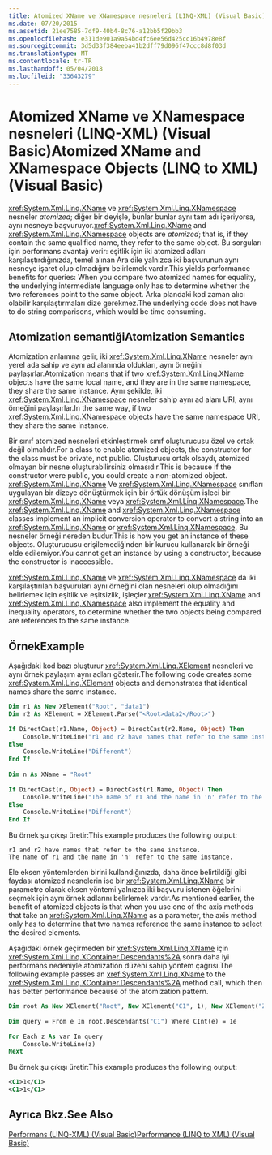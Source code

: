 ```yaml
---
title: Atomized XName ve XNamespace nesneleri (LINQ-XML) (Visual Basic)
ms.date: 07/20/2015
ms.assetid: 21ee7585-7df9-40b4-8c76-a12bb5f29bb3
ms.openlocfilehash: e311de901a9a54bd4fc6ee56d425cc16b4978e8f
ms.sourcegitcommit: 3d5d33f384eeba41b2dff79d096f47ccc8d8f03d
ms.translationtype: MT
ms.contentlocale: tr-TR
ms.lasthandoff: 05/04/2018
ms.locfileid: "33643279"
---
```

# <a name="atomized-xname-and-xnamespace-objects-linq-to-xml-visual-basic"></a><span data-ttu-id="0aef8-102">Atomized XName ve XNamespace nesneleri (LINQ-XML) (Visual Basic)</span><span class="sxs-lookup"><span data-stu-id="0aef8-102">Atomized XName and XNamespace Objects (LINQ to XML) (Visual Basic)</span></span>
<span data-ttu-id="0aef8-103"><xref:System.Xml.Linq.XName> ve <xref:System.Xml.Linq.XNamespace> nesneler *atomized*; diğer bir deyişle, bunlar bunlar aynı tam adı içeriyorsa, aynı nesneye başvuruyor.</span><span class="sxs-lookup"><span data-stu-id="0aef8-103"><xref:System.Xml.Linq.XName> and <xref:System.Xml.Linq.XNamespace> objects are *atomized*; that is, if they contain the same qualified name, they refer to the same object.</span></span> <span data-ttu-id="0aef8-104">Bu sorguları için performans avantajı verir: eşitlik için iki atomized adları karşılaştırdığınızda, temel alınan Ara dile yalnızca iki başvurunun aynı nesneye işaret olup olmadığını belirlemek vardır.</span><span class="sxs-lookup"><span data-stu-id="0aef8-104">This yields performance benefits for queries: When you compare two atomized names for equality, the underlying intermediate language only has to determine whether the two references point to the same object.</span></span> <span data-ttu-id="0aef8-105">Arka plandaki kod zaman alıcı olabilir karşılaştırmaları dize gerekmez.</span><span class="sxs-lookup"><span data-stu-id="0aef8-105">The underlying code does not have to do string comparisons, which would be time consuming.</span></span>  
  
## <a name="atomization-semantics"></a><span data-ttu-id="0aef8-106">Atomization semantiği</span><span class="sxs-lookup"><span data-stu-id="0aef8-106">Atomization Semantics</span></span>  
 <span data-ttu-id="0aef8-107">Atomization anlamına gelir, iki <xref:System.Xml.Linq.XName> nesneler aynı yerel ada sahip ve aynı ad alanında oldukları, aynı örneğini paylaşırlar.</span><span class="sxs-lookup"><span data-stu-id="0aef8-107">Atomization means that if two <xref:System.Xml.Linq.XName> objects have the same local name, and they are in the same namespace, they share the same instance.</span></span> <span data-ttu-id="0aef8-108">Aynı şekilde, iki <xref:System.Xml.Linq.XNamespace> nesneler sahip aynı ad alanı URI, aynı örneğini paylaşırlar.</span><span class="sxs-lookup"><span data-stu-id="0aef8-108">In the same way, if two <xref:System.Xml.Linq.XNamespace> objects have the same namespace URI, they share the same instance.</span></span>  
  
 <span data-ttu-id="0aef8-109">Bir sınıf atomized nesneleri etkinleştirmek sınıf oluşturucusu özel ve ortak değil olmalıdır.</span><span class="sxs-lookup"><span data-stu-id="0aef8-109">For a class to enable atomized objects, the constructor for the class must be private, not public.</span></span> <span data-ttu-id="0aef8-110">Oluşturucu ortak olsaydı, atomized olmayan bir nesne oluşturabilirsiniz olmasıdır.</span><span class="sxs-lookup"><span data-stu-id="0aef8-110">This is because if the constructor were public, you could create a non-atomized object.</span></span> <span data-ttu-id="0aef8-111"><xref:System.Xml.Linq.XName> Ve <xref:System.Xml.Linq.XNamespace> sınıfları uygulayan bir dizeye dönüştürmek için bir örtük dönüşüm işleci bir <xref:System.Xml.Linq.XName> veya <xref:System.Xml.Linq.XNamespace>.</span><span class="sxs-lookup"><span data-stu-id="0aef8-111">The <xref:System.Xml.Linq.XName> and <xref:System.Xml.Linq.XNamespace> classes implement an implicit conversion operator to convert a string into an <xref:System.Xml.Linq.XName> or <xref:System.Xml.Linq.XNamespace>.</span></span> <span data-ttu-id="0aef8-112">Bu nesneler örneği nereden budur.</span><span class="sxs-lookup"><span data-stu-id="0aef8-112">This is how you get an instance of these objects.</span></span> <span data-ttu-id="0aef8-113">Oluşturucusu erişilemediğinden bir kurucu kullanarak bir örneği elde edilemiyor.</span><span class="sxs-lookup"><span data-stu-id="0aef8-113">You cannot get an instance by using a constructor, because the constructor is inaccessible.</span></span>  
  
 <span data-ttu-id="0aef8-114"><xref:System.Xml.Linq.XName> ve <xref:System.Xml.Linq.XNamespace> da iki karşılaştırılan başvuruları aynı örneğini olan nesneleri olup olmadığını belirlemek için eşitlik ve eşitsizlik, işleçler.</span><span class="sxs-lookup"><span data-stu-id="0aef8-114"><xref:System.Xml.Linq.XName> and <xref:System.Xml.Linq.XNamespace> also implement the equality and inequality operators, to determine whether the two objects being compared are references to the same instance.</span></span>  
  
## <a name="example"></a><span data-ttu-id="0aef8-115">Örnek</span><span class="sxs-lookup"><span data-stu-id="0aef8-115">Example</span></span>  
 <span data-ttu-id="0aef8-116">Aşağıdaki kod bazı oluşturur <xref:System.Xml.Linq.XElement> nesneleri ve aynı örnek paylaşım aynı adları gösterir.</span><span class="sxs-lookup"><span data-stu-id="0aef8-116">The following code creates some <xref:System.Xml.Linq.XElement> objects and demonstrates that identical names share the same instance.</span></span>  
  
```vb  
Dim r1 As New XElement("Root", "data1")  
Dim r2 As XElement = XElement.Parse("<Root>data2</Root>")  
  
If DirectCast(r1.Name, Object) = DirectCast(r2.Name, Object) Then  
    Console.WriteLine("r1 and r2 have names that refer to the same instance.")  
Else  
    Console.WriteLine("Different")  
End If  
  
Dim n As XName = "Root"  
  
If DirectCast(n, Object) = DirectCast(r1.Name, Object) Then  
    Console.WriteLine("The name of r1 and the name in 'n' refer to the same instance.")  
Else  
    Console.WriteLine("Different")  
End If  
```  
  
 <span data-ttu-id="0aef8-117">Bu örnek şu çıkışı üretir:</span><span class="sxs-lookup"><span data-stu-id="0aef8-117">This example produces the following output:</span></span>  
  
```  
r1 and r2 have names that refer to the same instance.  
The name of r1 and the name in 'n' refer to the same instance.  
```  
  
 <span data-ttu-id="0aef8-118">Ele eksen yöntemlerden birini kullandığınızda, daha önce belirtildiği gibi faydası atomized nesnelerin ise bir <xref:System.Xml.Linq.XName> bir parametre olarak eksen yöntemi yalnızca iki başvuru istenen öğelerini seçmek için aynı örnek adlarını belirlemek vardır.</span><span class="sxs-lookup"><span data-stu-id="0aef8-118">As mentioned earlier, the benefit of atomized objects is that when you use one of the axis methods that take an <xref:System.Xml.Linq.XName> as a parameter, the axis method only has to determine that two names reference the same instance to select the desired elements.</span></span>  
  
 <span data-ttu-id="0aef8-119">Aşağıdaki örnek geçirmeden bir <xref:System.Xml.Linq.XName> için <xref:System.Xml.Linq.XContainer.Descendants%2A> sonra daha iyi performans nedeniyle atomization düzeni sahip yöntem çağrısı.</span><span class="sxs-lookup"><span data-stu-id="0aef8-119">The following example passes an <xref:System.Xml.Linq.XName> to the <xref:System.Xml.Linq.XContainer.Descendants%2A> method call, which then has better performance because of the atomization pattern.</span></span>  
  
```vb  
Dim root As New XElement("Root", New XElement("C1", 1), New XElement("Z1", New XElement("C1", 2), New XElement("C1", 1)))  
  
Dim query = From e In root.Descendants("C1") Where CInt(e) = 1e  
  
For Each z As var In query  
    Console.WriteLine(z)  
Next  
```  
  
 <span data-ttu-id="0aef8-120">Bu örnek şu çıkışı üretir:</span><span class="sxs-lookup"><span data-stu-id="0aef8-120">This example produces the following output:</span></span>  
  
```xml  
<C1>1</C1>  
<C1>1</C1>  
```  
  
## <a name="see-also"></a><span data-ttu-id="0aef8-121">Ayrıca Bkz.</span><span class="sxs-lookup"><span data-stu-id="0aef8-121">See Also</span></span>  
 [<span data-ttu-id="0aef8-122">Performans (LINQ-XML) (Visual Basic)</span><span class="sxs-lookup"><span data-stu-id="0aef8-122">Performance (LINQ to XML) (Visual Basic)</span></span>](../../../../visual-basic/programming-guide/concepts/linq/performance-linq-to-xml.md)
